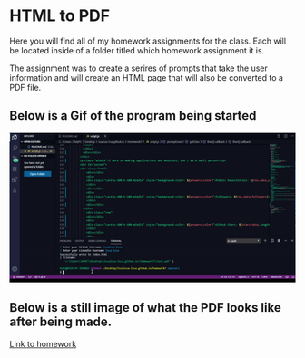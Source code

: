 # HTML to PDF

Here you will find all of my homework assignments for the class. Each will be located inside of a folder titled which homework assignment it is.

The assignment was to create a serires of prompts that take the user information and will create an HTML page that will also be converted to a PDF file.

## Below is a Gif of the program being started

![Here is a gif of me running the program](./images/pdf.gif)

## Below is a still image of what the PDF looks like after being made.

[Link to homework](https://issaissa-issa.github.io/homework6)